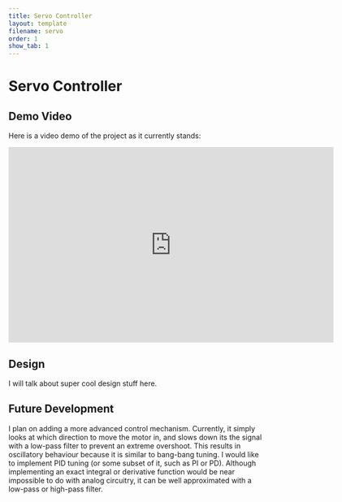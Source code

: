 ```yaml
---
title: Servo Controller
layout: template
filename: servo
order: 1
show_tab: 1
--- 
```


# Servo Controller

## Demo Video
Here is a video demo of the project as it currently stands:
<iframe width="640" height="385" src="https://www.youtube.com/embed/mt5a9yana8U" title="YouTube video player" frameborder="0" allow="accelerometer; autoplay; clipboard-write; encrypted-media; gyroscope; picture-in-picture" allowfullscreen></iframe>

## Design
I will talk about super cool design stuff here.

## Future Development

I plan on adding a more advanced control mechanism. Currently, it simply looks at which direction to move the motor in, and slows down its the signal with a low-pass filter to prevent an extreme overshoot. This results in oscillatory behaviour because it is similar to bang-bang tuning. I would like to implement PID tuning (or some subset of it, such as PI or PD). Although implementing an exact integral or derivative function would be near impossible to do with analog circuitry, it can be well approximated with a low-pass or high-pass filter.
